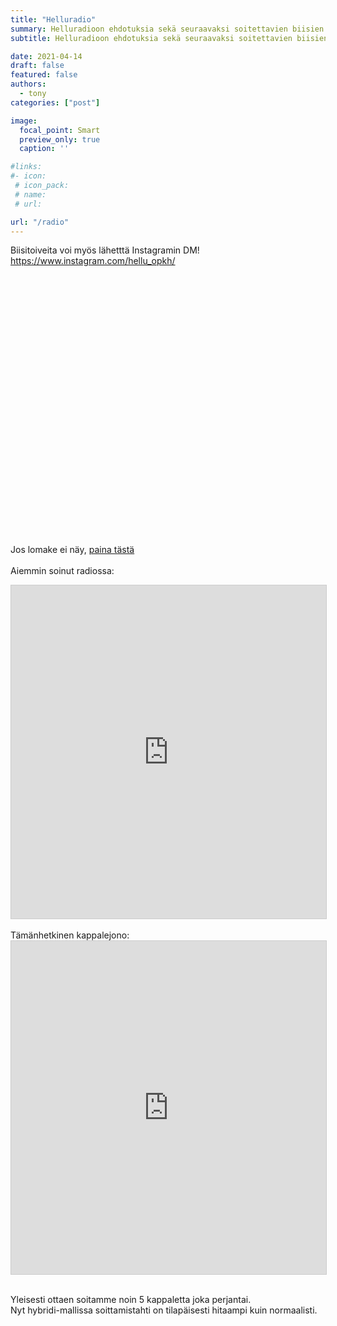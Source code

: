 ```yaml
---
title: "Helluradio"
summary: Helluradioon ehdotuksia sekä seuraavaksi soitettavien biisien lista.
subtitle: Helluradioon ehdotuksia sekä seuraavaksi soitettavien biisien lista.

date: 2021-04-14
draft: false
featured: false
authors:
  - tony
categories: ["post"]

image:
  focal_point: Smart
  preview_only: true
  caption: ''

#links:
#- icon: 
 # icon_pack: 
 # name: 
 # url: 

url: "/radio"
---
```

Biisitoiveita voi myös lähetttä Instagramin DM! https://www.instagram.com/hellu_opkh/

<br>

<div class="cui-embed" style="height: 400px; width: 100%;" data-cui-uid="NhRUggSG" data-cui-avatar="https://images.typeform.com/images/TxszwCaRhwHk" data-cui-mode="widget"></div> <script src="https://public-assets.typeform.com/confab/embed.js" async></script>

Jos lomake ei näy, [paina tästä](https://opkh.typeform.com/to/NhRUggSG)
<br>
<br>
Aiemmin soinut radiossa:
<iframe class="airtable-embed" src="https://airtable.com/embed/shrQ32Xsuo3lijWSP?backgroundColor=orange&layout=card" frameborder="0" onmousewheel="" width="100%" height="533" style="background: transparent; border: 1px solid #ccc;"></iframe>
<br>
<br>
Tämänhetkinen kappalejono:
<iframe class="airtable-embed" src="https://airtable.com/embed/shr4F456wRiIzxN2R?backgroundColor=orange&layout=card" frameborder="0" onmousewheel="" width="100%" height="533" style="background: transparent; border: 1px solid #ccc;"></iframe>
<br>
<br>

Yleisesti ottaen soitamme noin 5 kappaletta joka perjantai.  
Nyt hybridi-mallissa soittamistahti on tilapäisesti hitaampi kuin normaalisti.